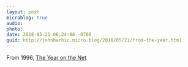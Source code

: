 ```yaml
---
layout: post
microblog: true
audio: 
photo: 
date: 2018-05-21 06:24:08 -0700
guid: http://johnbarbic.micro.blog/2018/05/21/from-the-year.html
---
```

From 1996, [The Year on the Net](https://www.wsj.com/public/current/summaries/hypetoc.htm)
